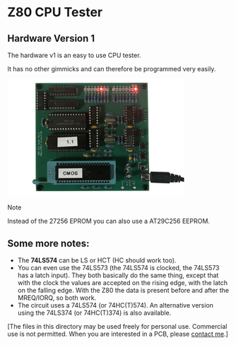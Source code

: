# Z80 CPU Tester

## Hardware Version 1

The hardware v1 is an easy to use CPU tester.

It has no other gimmicks and can therefore be programmed very easily.

<img src="/HARDWARE/pictures/z80cputester_v1.jpg" width="400">

> [!NOTE]
>
> Instead of the 27256 EPROM you can also use a AT29C256 EEPROM.

## Some more notes:

* The **74LS574** can be LS or HCT (HC should work too).
* You can even use the 74LS573 (the 74LS574 is clocked, the 74LS573 has a latch input). They both basically do the same thing, except that with the clock the values are accepted on the rising edge, with the latch on the falling edge. With the Z80 the data is present before and after the MREQ/IORQ, so both work.
* The circuit uses a 74LS574 (or 74HC(T)574). An alternative version using the 74LS374 (or 74HC(T)374) is also available.

[The files in this directory may be used freely for personal use. Commercial use is not permitted.
When you are interested in a PCB, please [contact me](https://8bit-museum.de/kontakt/).]
